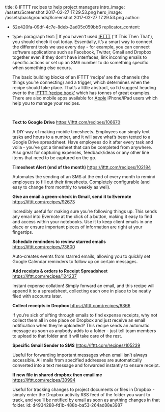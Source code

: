 title: 8 IFTTT recipes to help project managers
intro_image: /assets/Screenshot 2017-02-27 17.29.53.png
hero_image: /assets/backgrounds/Screenshot 2017-02-27 17.29.53.png
author:
  - 52e420fa-09df-4c7e-8deb-2ad05c059bb6
replicator_content:
  - 
    type: paragraph
    text: |
      If you haven’t used <a href="http://www.ifttt.com">IFTTT</a> ('If This Then That'), you should check it out today. Essentially, it’s a smart way to connect the different tools we use every day - for example, you can connect software applications such as Facebook, Twitter, Gmail and Dropbox together even if they don’t have interfaces, link incoming emails to specific actions or set up an SMS number to do something specific when something else occurs.
      
      The basic building blocks of an IFTTT ‘recipe’ are the channels (the things you’re connecting) and a trigger, which determines when the recipe should take place. That’s a little abstract, so I’d suggest heading over to the <a href="https://ifttt.com/recipes">IFTTT ‘recipe book’</a> which has tonnes of great examples. There are also mobile apps available for <a href="https://itunes.apple.com/us/app/ifttt/id660944635">Apple</a> iPhone/iPad users which help you to manage your recipes.
      
      &nbsp;
      
      <strong>Text to Google Drive</strong>
      <a href="https://ifttt.com/recipes/106670">https://ifttt.com/recipes/106670</a>
      
      A DIY-way of making mobile timesheets. Employees can simply text tasks and hours to a number, and it will save what’s been texted to a Google Drive spreadsheet. Have employees do it after every task and voila - you’ve got a timesheet that can be completed from anywhere. Also great for capturing expenses, feedback/ideas or any other line items that need to be captured on the go.
      
      <strong>Timesheet Alert (end of the month)</strong>
      <a href="https://ifttt.com/recipes/102184">https://ifttt.com/recipes/102184</a>
      
      Automates the sending of an SMS at the end of every month to remind employees to fill out their timesheets. Completely configurable (and easy to change from monthly to weekly as well).
      
      <strong>Give an email a green-check in Gmail, send it to Evernote</strong>
      <a href="https://ifttt.com/recipes/92673">https://ifttt.com/recipes/92673</a>
      
      Incredibly useful for making sure you’re following things up. This sends any email into Evernote at the click of a button, making it easy to find and access within your notebooks. Use it to keep client emails in one place or ensure important pieces of information are right at your fingertips.
      
      <strong>Schedule reminders to review starred emails</strong>
      <a href="https://ifttt.com/recipes/73800">https://ifttt.com/recipes/73800</a>
      
      Auto-creates events from starred emails, allowing you to quickly set Google Calendar reminders to follow up on certain messages.
      
      <strong>Add receipts &amp; orders to Receipt Spreadsheet
      </strong><a href="https://ifttt.com/recipes/124237">https://ifttt.com/recipes/124237</a>
      
      Instant expense collation! Simply forward an email, and this recipe will append it to a spreadsheet, collecting each one in place to be neatly filed with accounts later.
      
      <strong>Collect receipts in Dropbox</strong>
      <a href="https://ifttt.com/recipes/6366">https://ifttt.com/recipes/6366</a>
      
      If you’re sick of sifting through emails to find expense receipts, why not collect them all in one place on Dropbox and just receive an email notification when they’re uploaded? This recipe sends an automatic message as soon as anybody adds to a folder - just tell team members to upload to that folder and it will take care of the rest.
      
      <strong>Specific Gmail Sender to SMS</strong>
      <a href="https://ifttt.com/recipes/105239">https://ifttt.com/recipes/105239</a>
      
      Useful for forwarding important messages when email isn’t always accessible. All mails from specified addresses are automatically converted into a text message and forwarded instantly to ensure receipt.
      
      <strong>If new file in shared dropbox then email me</strong>
      <a href="https://ifttt.com/recipes/30994">https://ifttt.com/recipes/30994</a>
      
      Useful for tracking changes to project documents or files in Dropbox - simply enter the Dropbox activity RSS feed of the folder you want to track, and you’ll be notified by email as soon as anything changes in that folder.
id: d4934288-fd1b-488b-ba53-264ad88e3987
